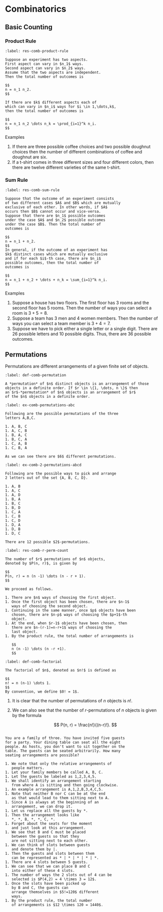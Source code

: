 # Combinatorics

## Basic Counting


### Product Rule

```{prf:theorem} Product rule
:label: res-comb-product-rule

Suppose an experiment has two aspects.
First aspect can vary in $n_1$ ways.
Second aspect can vary in $n_2$ ways.
Assume that the two aspects are independent.
Then the total number of outcomes is

$$
n = n_1 n_2.
$$

If there are $k$ different aspects each of
which can vary in $n_i$ ways for $i \in 1,\dots,k$,
then the total number of outcomes is

$$
n = n_1 n_2 \dots n_k = \prod_{i=1}^k n_i.
$$
```

Examples

1. If there are three possible coffee choices and
   two possible doughnut choices then the number
   of different combinations of coffee and doughnut
   are six.
1. If a t-shirt comes in three different sizes
   and four different colors, then there are
   twelve different varieties of the same t-shirt.


### Sum Rule

```{prf:theorem} Sum rule
:label: res-comb-sum-rule

Suppose that the outcome of an experiment consists
of two different cases $A$ and $B$ which are mutually
exclusive of each other. In other words, if $A$
occurs then $B$ cannot occur and vice-versa.
Suppose that there are $n_1$ possible outcomes
under the case $A$ and $n_2$ possible outcomes
under the case $B$. Then the total number of
outcomes is

$$
n = n_1 + n_2.
$$
In general, if the outcome of an experiment has
$k$ distinct cases which are mutually exclusive
and if for each $i$-th case, there are $n_i$
possible outcomes, then the total number of
outcomes is

$$
n = n_1 + n_2 + \dots + n_k = \sum_{i=1}^k n_i.
$$
```

Examples

1. Suppose a house has two floors. The first
   floor has $3$ rooms and the second floor has $5$
   rooms. Then the number of ways you can select
   a room is $3 + 5 = 8$.
1. Suppose a team has $3$ men and $4$ women members.
   Then the number of ways you can select a team
   member is $3 + 4 = 7$.
1. Suppose we have to pick either a single letter
   or a single digit. There are $26$ possible letters
   and $10$ possible digits. Thus, there are $36$
   possible outcomes.




## Permutations

Permutations are different arrangements of a given finite set
of objects.

```{prf:definition} Permutation
:label: def-comb-permutation

A *permutation* of $n$ distinct objects is an arrangement of those
objects in a definite order. If $r \in \{1, \dots, n \}$ then
an $r$-*permutation* of $n$ objects is an arrangement of $r$
of the $n$ objects in a definite order.
```

```{prf:example} Permutations of A,B,C
:label: ex-comb-permutations-abc

Following are the possible permutations of the three
letters A,B,C.

1. A, B, C
1. A, C, B
1. B, A, C
1. B, C, A
1. C, A, B
1. C, B, A

As we can see there are $6$ different permutations.
```

```{prf:example} $2$-permutations of A,B,C,D
:label: ex-comb-2-permutations-abcd

Following are the possible ways to pick and arrange
2 letters out of the set {A, B, C, D}.

1. A, B
1. A, C
1. A, D
1. B, A
1. B, C
1. B, D
1. C, A
1. C, B
1. C, D
1. D, A
1. D, B
1. D, C

There are 12 possible $2$-permutations.
```

```{prf:theorem} Number of $r$ permutations
:label: res-comb-r-perm-count

The number of $r$ permutations of $n$ objects,
denoted by $P(n, r)$, is given by

$$
P(n, r) = n (n -1) \dots (n - r + 1).
$$
```

```{prf:proof}
We proceed as follows.

1. There are $n$ ways of choosing the first object.
1. Once the first object has been chosen, there are $n-1$
   ways of choosing the second object.
1. Continuing in the same manner, once $p$ objects have been
   chosen, there are $n-p$ ways of choosing the $p+1$-th
   object.
1. At the end, when $r-1$ objects have been chosen, then
   there are $n-(r-1)=n-r+1$ ways of choosing the 
   last object.
1. By the product rule, the total number of arrangements is

   $$
   n (n -1) \dots (n -r +1).
   $$
```

```{prf:definition} Factorial
:label: def-comb-factorial

The factorial of $n$, denoted as $n!$ is defined as

$$
n! = n (n-1) \dots 1.
$$
By convention, we define $0! = 1$.
```

1. It is clear that the number of permutations of $n$ objects
   is $n!$.
1. We can also see that the number of $r$-permutations of $n$
   objects is given by the formula

   $$
   P(n, r) = \frac{n!}{(n-r)!}.
   $$


```{prf:example} Round table seating arrangement problem

You are a family of three. You have invited five guests
for a party. Your dining table can seat all the eight
people. As hosts, you don't want to sit together on the
table. The guests can be seated arbitrarily. How many
seating arrangements are possible?

1. We note that only the relative arrangements of
   people matters.
1. Let your family members be called A, B, C.
1. Let the guests be labeled as 1,2,3,4,5.
1. We shall identify an arrangement starting
   from where A is sitting and then going clockwise.
1. An example arrangement is A,1,2,B,3,4,C,5.
1. Note that neither B nor C can be at the end
   as that would lead to them sitting next to A.
1. Since A is always at the beginning of an
   arrangement, we can drop it.
1. Let us replace all the guests by *.
1. Then the arrangement looks like
   *, *, B, *, *, C, *.
1. Forget about the seats for the moment
   and just look at this arrangement.
1. We see that B and C must be placed
   between the guests so that they
   are not sitting next to each other.
1. We can think of slots between guests
   and denote them by |.
1. Then the guests and slots between them
   can be represented as * | * | * | * | *.
1. There are 4 slots between 5 guests.
1. We can see that we can place B and C
   into either of these 4 slots.
1. The number of ways the 2 slots out of 4 can be
   selected is $P(4,2) = 4 \times 3 = 12$.
1. Once the slots have been picked up 
   by B and C, the guests can
   arrange themselves in $5!=120$ different
   ways.
1. By the product rule, the total number
   of arrangements is $12 \times 120 = 1440$.
```

